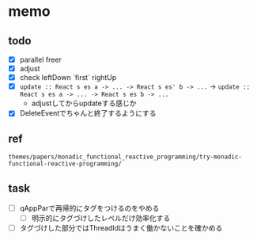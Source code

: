 memo
====

todo
----

* [x] parallel freer
* [x] adjust
* [x] check leftDown \`first\` rightUp
* [x] `update :: React s es a -> ... -> React s es' b -> ...` -> `update :: React s es a -> ... -> React s es b -> ...`
	+ adjustしてからupdateする感じか
* [x] DeleteEventでちゃんと終了するようにする

ref
---

```
themes/papers/monadic_functional_reactive_programming/try-monadic-functional-reactive-programming/
```
task
----

* [ ] qAppParで再帰的にタグをつけるのをやめる
	+ [ ] 明示的にタグづけしたレベルだけ効率化する
* [ ] タグづけした部分ではThreadIdはうまく働かないことを確かめる
